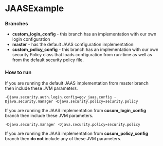 # JAASExample

### Branches
* **custom_login_config** - this branch has an implementation with our own login configuration
* **master** - has the default JAAS configuration implementation
* **custom_policy_config** - this branch has an implementation with our own security Policy class that loads configuration from run-time as well as from the default security policy file.

### How to run 

If you are running the default JAAS implementation from master branch then include these JVM parameters.   

    -Djava.security.auth.login.config=gov_jaas.config -Djava.security.manager -Djava.security.policy=security.policy

If you are running the JAAS implementation from **cusom_login_config** branch then include these JVM parameters.   

    -Djava.security.manager -Djava.security.policy=security.policy

If you are running the JAAS implementation from **cusom_policy_config** branch then **do not** include any of these JVM parameters.

